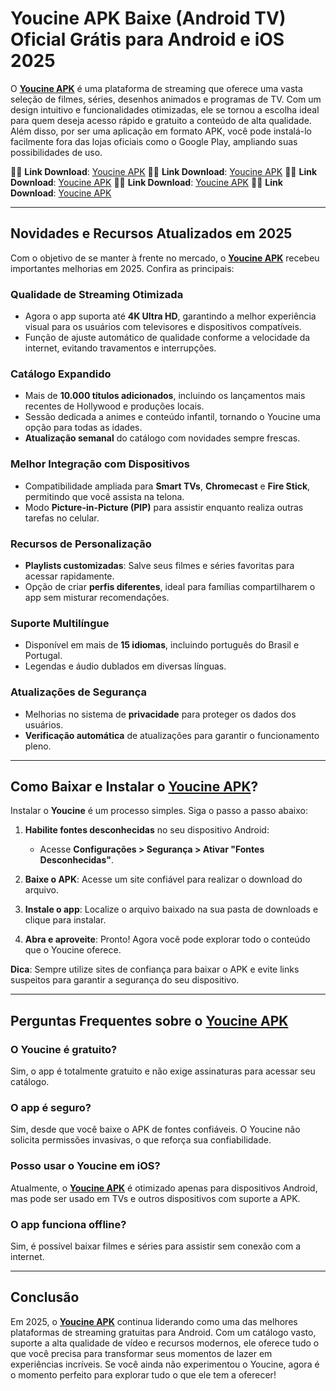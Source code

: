 # Youcine APK Baixe (Android TV) Oficial Grátis para Android e iOS 2025

O **[Youcine APK](https://youcineapkbr.com/)** é uma plataforma de streaming que oferece uma vasta seleção de filmes, séries, desenhos animados e programas de TV. Com um design intuitivo e funcionalidades otimizadas, ele se tornou a escolha ideal para quem deseja acesso rápido e gratuito a conteúdo de alta qualidade. Além disso, por ser uma aplicação em formato APK, você pode instalá-lo facilmente fora das lojas oficiais como o Google Play, ampliando suas possibilidades de uso.

🔗🌈 **Link Download**: [Youcine APK](https://youcineapkbr.com/)
🔗🌈 **Link Download**: [Youcine APK](https://youcineapkbr.com/)
🔗🌈 **Link Download**: [Youcine APK](https://youcineapkbr.com/)
🔗🌈 **Link Download**: [Youcine APK](https://youcineapkbr.com/)
🔗🌈 **Link Download**: [Youcine APK](https://youcineapkbr.com/)

---

## Novidades e Recursos Atualizados em 2025

Com o objetivo de se manter à frente no mercado, o **[Youcine APK](https://youcineapkbr.com/)** recebeu importantes melhorias em 2025. Confira as principais:

### Qualidade de Streaming Otimizada

- Agora o app suporta até **4K Ultra HD**, garantindo a melhor experiência visual para os usuários com televisores e dispositivos compatíveis.
- Função de ajuste automático de qualidade conforme a velocidade da internet, evitando travamentos e interrupções.

### Catálogo Expandido

- Mais de **10.000 títulos adicionados**, incluindo os lançamentos mais recentes de Hollywood e produções locais.
- Sessão dedicada a animes e conteúdo infantil, tornando o Youcine uma opção para todas as idades.
- **Atualização semanal** do catálogo com novidades sempre frescas.

### Melhor Integração com Dispositivos

- Compatibilidade ampliada para **Smart TVs**, **Chromecast** e **Fire Stick**, permitindo que você assista na telona.
- Modo **Picture-in-Picture (PIP)** para assistir enquanto realiza outras tarefas no celular.

### Recursos de Personalização

- **Playlists customizadas**: Salve seus filmes e séries favoritas para acessar rapidamente.
- Opção de criar **perfis diferentes**, ideal para famílias compartilharem o app sem misturar recomendações.

### Suporte Multilíngue

- Disponível em mais de **15 idiomas**, incluindo português do Brasil e Portugal.
- Legendas e áudio dublados em diversas línguas.

### Atualizações de Segurança

- Melhorias no sistema de **privacidade** para proteger os dados dos usuários.
- **Verificação automática** de atualizações para garantir o funcionamento pleno.

---

## Como Baixar e Instalar o [Youcine APK](https://youcineapkbr.com/)?

Instalar o **Youcine** é um processo simples. Siga o passo a passo abaixo:

1. **Habilite fontes desconhecidas** no seu dispositivo Android: 
   - Acesse **Configurações > Segurança > Ativar "Fontes Desconhecidas"**.

2. **Baixe o APK**: Acesse um site confiável para realizar o download do arquivo.

3. **Instale o app**: Localize o arquivo baixado na sua pasta de downloads e clique para instalar.

4. **Abra e aproveite**: Pronto! Agora você pode explorar todo o conteúdo que o Youcine oferece.

**Dica**: Sempre utilize sites de confiança para baixar o APK e evite links suspeitos para garantir a segurança do seu dispositivo.

---

## Perguntas Frequentes sobre o [Youcine APK](https://youcineapkbr.com/)

### O Youcine é gratuito?
Sim, o app é totalmente gratuito e não exige assinaturas para acessar seu catálogo.

### O app é seguro?
Sim, desde que você baixe o APK de fontes confiáveis. O Youcine não solicita permissões invasivas, o que reforça sua confiabilidade.

### Posso usar o Youcine em iOS?
Atualmente, o **[Youcine APK](https://youcineapkbr.com/)** é otimizado apenas para dispositivos Android, mas pode ser usado em TVs e outros dispositivos com suporte a APK.

### O app funciona offline?
Sim, é possível baixar filmes e séries para assistir sem conexão com a internet.

---

## Conclusão

Em 2025, o **[Youcine APK](https://youcineapkbr.com/)** continua liderando como uma das melhores plataformas de streaming gratuitas para Android. Com um catálogo vasto, suporte a alta qualidade de vídeo e recursos modernos, ele oferece tudo o que você precisa para transformar seus momentos de lazer em experiências incríveis. Se você ainda não experimentou o Youcine, agora é o momento perfeito para explorar tudo o que ele tem a oferecer!
